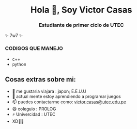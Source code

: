 <h1 align="center">Hola 👋, Soy Victor Casas</h1>
<h3 align="center">Estudiante de primer ciclo de UTEC</h3>

✨ 7w7 ✨
<h3 align="izquierda">CODIGOS QUE MANEJO</h3>

- c++
- python

<h2 align="izquierda">Cosas extras sobre mi:</h2>

- 🔭 me gustaria viajara : japon; E.E.U.U
- 🌱 actual mente estoy aprendiendo a programar juegos
- 📫 puedes contactarme como: victor.casas@utec.edu.pe
- 😄 coleguio : PROLOG
- ⚡ Univercidad : UTEC
- XD🐱‍👤
